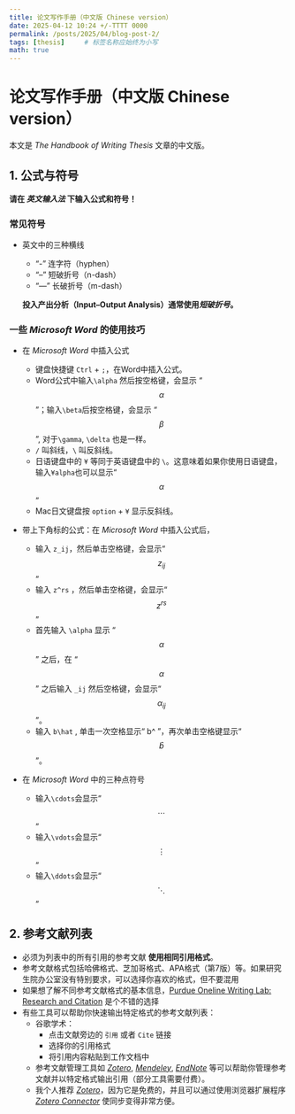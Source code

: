```yaml
---
title: 论文写作手册（中文版 Chinese version）
date: 2025-04-12 10:24 +/-TTTT 0000
permalink: /posts/2025/04/blog-post-2/
tags: [thesis]     # 标签名称应始终为小写
math: true
---
```

# 论文写作手册（中文版 Chinese version）

本文是 *The Handbook of Writing Thesis* 文章的中文版。

## 1. 公式与符号

**请在 *英文输入法* 下输入公式和符号！**

### 常见符号
- 英文中的三种横线
  - “-”  连字符（hyphen）
  - “–”  短破折号（n-dash）
  - “—”  长破折号（m-dash）
  
  **投入产出分析（Input–Output Analysis）通常使用*短破折号*。**

### 一些 *Microsoft Word* 的使用技巧
- 在 *Microsoft Word* 中插入公式
  - 键盘快捷键 `Ctrl` + `;`，在Word中插入公式。
  - Word公式中输入`\alpha` 然后按空格键，会显示 “$$\alpha$$”；输入`\beta`后按空格键，会显示 “$$\beta$$”, 对于`\gamma`, `\delta` 也是一样。
  - `/` 叫斜线，`\` 叫反斜线。
  - 日语键盘中的 `¥` 等同于英语键盘中的 `\`。这意味着如果你使用日语键盘，输入`¥alpha`也可以显示“$$\alpha$$”
  - Mac日文键盘按 `option` + `¥` 显示反斜线。 
  
  

- 带上下角标的公式：在 *Microsoft Word* 中插入公式后，
  - 输入 `z_ij`，然后单击空格键，会显示“$$z_{ij}$$”
  - 输入 `z^rs` ，然后单击空格键，会显示“$$z^{rs}$$”
  - 首先输入 `\alpha` 显示 “$$\alpha$$” 之后，在 “$$\alpha$$” 之后输入 `_ij` 然后空格键，会显示“$$\alpha_{ij}$$”。
  - 输入 `b\hat` , 单击一次空格显示“ b^ ”，再次单击空格键显示“ $$\hat{b}$$ ”。

- 在 *Microsoft Word* 中的三种点符号
  - 输入`\cdots`会显示“$$\cdots$$”
  - 输入`\vdots`会显示“$$\vdots$$”
  - 输入`\ddots`会显示“$$\ddots$$”

## 2. 参考文献列表

- 必须为列表中的所有引用的参考文献 **使用相同引用格式**。
- 参考文献格式包括哈佛格式、芝加哥格式、APA格式（第7版）等。如果研究生院办公室没有特别要求，可以选择你喜欢的格式，但不要混用
- 如果想了解不同参考文献格式的基本信息，[Purdue Oneline Writing Lab: Research and Citation](https://owl.purdue.edu/owl/research_and_citation/resources.html) 是个不错的选择
- 有些工具可以帮助你快速输出特定格式的参考文献列表：
  - 谷歌学术：
    - 点击文献旁边的 `引用` 或者 `Cite` 链接
    - 选择你的引用格式
    - 将引用内容粘贴到工作文档中
  - 参考文献管理工具如 *[Zotero](https://www.zotero.org/)*, *[Mendeley](https://www.mendeley.com/)*, *[EndNote](https://endnote.com/)* 等可以帮助你管理参考文献并以特定格式输出引用（部分工具需要付费）。
  - 我个人推荐 *[Zotero](https://www.zotero.org/)*，因为它是免费的，并且可以通过使用浏览器扩展程序 *[Zotero Connector](https://www.zotero.org/download/)* 使同步变得非常方便。
